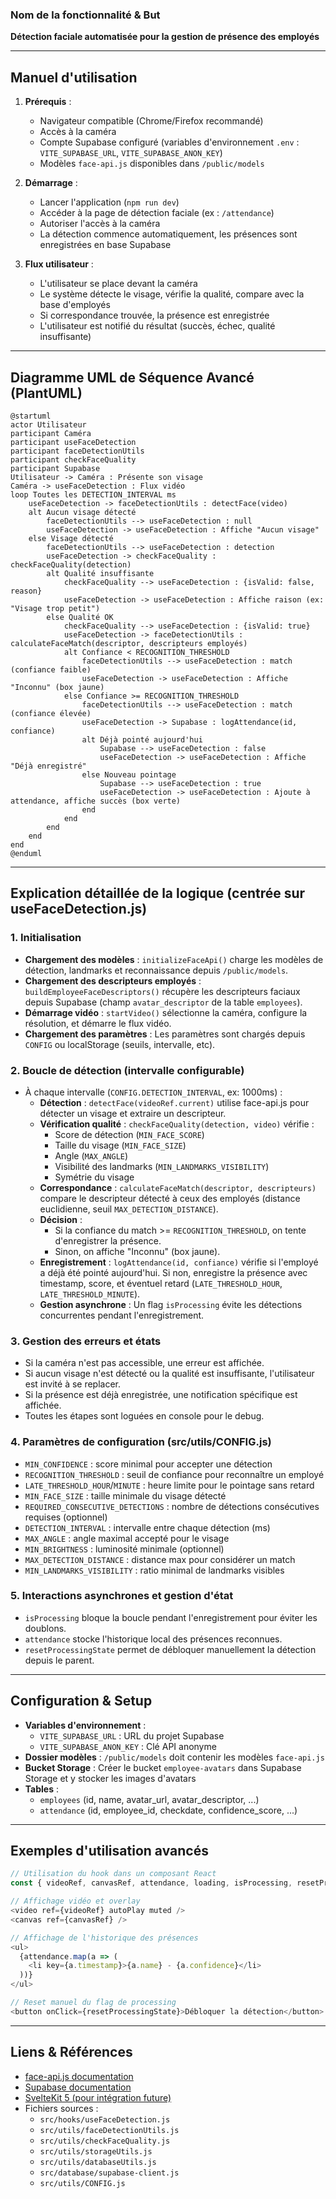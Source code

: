 ### Nom de la fonctionnalité & But
**Détection faciale automatisée pour la gestion de présence des employés**

---

## Manuel d'utilisation

1. **Prérequis** :
   - Navigateur compatible (Chrome/Firefox recommandé)
   - Accès à la caméra
   - Compte Supabase configuré (variables d'environnement `.env` : `VITE_SUPABASE_URL`, `VITE_SUPABASE_ANON_KEY`)
   - Modèles `face-api.js` disponibles dans `/public/models`

2. **Démarrage** :
   - Lancer l'application (`npm run dev`)
   - Accéder à la page de détection faciale (ex : `/attendance`)
   - Autoriser l'accès à la caméra
   - La détection commence automatiquement, les présences sont enregistrées en base Supabase

3. **Flux utilisateur** :
   - L'utilisateur se place devant la caméra
   - Le système détecte le visage, vérifie la qualité, compare avec la base d'employés
   - Si correspondance trouvée, la présence est enregistrée
   - L'utilisateur est notifié du résultat (succès, échec, qualité insuffisante)

---

## Diagramme UML de Séquence Avancé (PlantUML)

```plantuml
@startuml
actor Utilisateur
participant Caméra
participant useFaceDetection
participant faceDetectionUtils
participant checkFaceQuality
participant Supabase
Utilisateur -> Caméra : Présente son visage
Caméra -> useFaceDetection : Flux vidéo
loop Toutes les DETECTION_INTERVAL ms
    useFaceDetection -> faceDetectionUtils : detectFace(video)
    alt Aucun visage détecté
        faceDetectionUtils --> useFaceDetection : null
        useFaceDetection -> useFaceDetection : Affiche "Aucun visage"
    else Visage détecté
        faceDetectionUtils --> useFaceDetection : detection
        useFaceDetection -> checkFaceQuality : checkFaceQuality(detection)
        alt Qualité insuffisante
            checkFaceQuality --> useFaceDetection : {isValid: false, reason}
            useFaceDetection -> useFaceDetection : Affiche raison (ex: "Visage trop petit")
        else Qualité OK
            checkFaceQuality --> useFaceDetection : {isValid: true}
            useFaceDetection -> faceDetectionUtils : calculateFaceMatch(descriptor, descripteurs employés)
            alt Confiance < RECOGNITION_THRESHOLD
                faceDetectionUtils --> useFaceDetection : match (confiance faible)
                useFaceDetection -> useFaceDetection : Affiche "Inconnu" (box jaune)
            else Confiance >= RECOGNITION_THRESHOLD
                faceDetectionUtils --> useFaceDetection : match (confiance élevée)
                useFaceDetection -> Supabase : logAttendance(id, confiance)
                alt Déjà pointé aujourd'hui
                    Supabase --> useFaceDetection : false
                    useFaceDetection -> useFaceDetection : Affiche "Déjà enregistré"
                else Nouveau pointage
                    Supabase --> useFaceDetection : true
                    useFaceDetection -> useFaceDetection : Ajoute à attendance, affiche succès (box verte)
                end
            end
        end
    end
end
@enduml
```

---

## Explication détaillée de la logique (centrée sur useFaceDetection.js)

### 1. Initialisation
- **Chargement des modèles** : `initializeFaceApi()` charge les modèles de détection, landmarks et reconnaissance depuis `/public/models`.
- **Chargement des descripteurs employés** : `buildEmployeeFaceDescriptors()` récupère les descripteurs faciaux depuis Supabase (champ `avatar_descriptor` de la table `employees`).
- **Démarrage vidéo** : `startVideo()` sélectionne la caméra, configure la résolution, et démarre le flux vidéo.
- **Chargement des paramètres** : Les paramètres sont chargés depuis `CONFIG` ou localStorage (seuils, intervalle, etc).

### 2. Boucle de détection (intervalle configurable)
- À chaque intervalle (`CONFIG.DETECTION_INTERVAL`, ex: 1000ms) :
  - **Détection** : `detectFace(videoRef.current)` utilise face-api.js pour détecter un visage et extraire un descripteur.
  - **Vérification qualité** : `checkFaceQuality(detection, video)` vérifie :
    - Score de détection (`MIN_FACE_SCORE`)
    - Taille du visage (`MIN_FACE_SIZE`)
    - Angle (`MAX_ANGLE`)
    - Visibilité des landmarks (`MIN_LANDMARKS_VISIBILITY`)
    - Symétrie du visage
  - **Correspondance** : `calculateFaceMatch(descriptor, descripteurs)` compare le descripteur détecté à ceux des employés (distance euclidienne, seuil `MAX_DETECTION_DISTANCE`).
  - **Décision** :
    - Si la confiance du match >= `RECOGNITION_THRESHOLD`, on tente d'enregistrer la présence.
    - Sinon, on affiche "Inconnu" (box jaune).
  - **Enregistrement** : `logAttendance(id, confiance)` vérifie si l'employé a déjà été pointé aujourd'hui. Si non, enregistre la présence avec timestamp, score, et éventuel retard (`LATE_THRESHOLD_HOUR`, `LATE_THRESHOLD_MINUTE`).
  - **Gestion asynchrone** : Un flag `isProcessing` évite les détections concurrentes pendant l'enregistrement.

### 3. Gestion des erreurs et états
- Si la caméra n'est pas accessible, une erreur est affichée.
- Si aucun visage n'est détecté ou la qualité est insuffisante, l'utilisateur est invité à se replacer.
- Si la présence est déjà enregistrée, une notification spécifique est affichée.
- Toutes les étapes sont loguées en console pour le debug.

### 4. Paramètres de configuration (src/utils/CONFIG.js)
- `MIN_CONFIDENCE` : score minimal pour accepter une détection
- `RECOGNITION_THRESHOLD` : seuil de confiance pour reconnaître un employé
- `LATE_THRESHOLD_HOUR`/`MINUTE` : heure limite pour le pointage sans retard
- `MIN_FACE_SIZE` : taille minimale du visage détecté
- `REQUIRED_CONSECUTIVE_DETECTIONS` : nombre de détections consécutives requises (optionnel)
- `DETECTION_INTERVAL` : intervalle entre chaque détection (ms)
- `MAX_ANGLE` : angle maximal accepté pour le visage
- `MIN_BRIGHTNESS` : luminosité minimale (optionnel)
- `MAX_DETECTION_DISTANCE` : distance max pour considérer un match
- `MIN_LANDMARKS_VISIBILITY` : ratio minimal de landmarks visibles

### 5. Interactions asynchrones et gestion d'état
- `isProcessing` bloque la boucle pendant l'enregistrement pour éviter les doublons.
- `attendance` stocke l'historique local des présences reconnues.
- `resetProcessingState` permet de débloquer manuellement la détection depuis le parent.

---

## Configuration & Setup

- **Variables d'environnement** :
  - `VITE_SUPABASE_URL` : URL du projet Supabase
  - `VITE_SUPABASE_ANON_KEY` : Clé API anonyme
- **Dossier modèles** : `/public/models` doit contenir les modèles `face-api.js`
- **Bucket Storage** : Créer le bucket `employee-avatars` dans Supabase Storage et y stocker les images d'avatars
- **Tables** :
  - `employees` (id, name, avatar_url, avatar_descriptor, ...)
  - `attendance` (id, employee_id, checkdate, confidence_score, ...)

---

## Exemples d'utilisation avancés

```js
// Utilisation du hook dans un composant React
const { videoRef, canvasRef, attendance, loading, isProcessing, resetProcessingState } = useFaceDetection();

// Affichage vidéo et overlay
<video ref={videoRef} autoPlay muted />
<canvas ref={canvasRef} />

// Affichage de l'historique des présences
<ul>
  {attendance.map(a => (
    <li key={a.timestamp}>{a.name} - {a.confidence}</li>
  ))}
</ul>

// Reset manuel du flag de processing
<button onClick={resetProcessingState}>Débloquer la détection</button>
```

---

## Liens & Références

- [face-api.js documentation](https://github.com/justadudewhohacks/face-api.js)
- [Supabase documentation](https://supabase.com/docs)
- [SvelteKit 5 (pour intégration future)](https://kit.svelte.dev/docs)
- Fichiers sources :
  - `src/hooks/useFaceDetection.js`
  - `src/utils/faceDetectionUtils.js`
  - `src/utils/checkFaceQuality.js`
  - `src/utils/storageUtils.js`
  - `src/utils/databaseUtils.js`
  - `src/database/supabase-client.js`
  - `src/utils/CONFIG.js` 